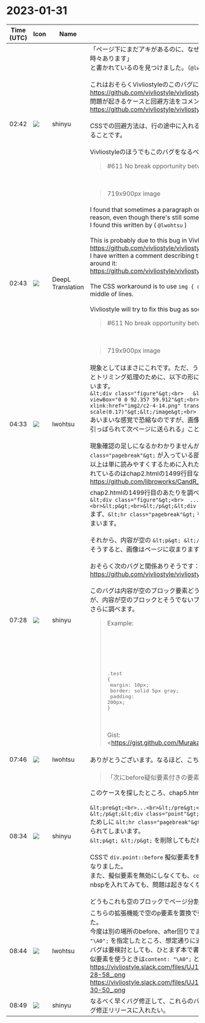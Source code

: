 # 2023-01-31

|Time (UTC)|Icon|Name|Message|
|---|---|---|---|
|02:42|![](https://avatars.slack-edge.com/2018-04-27/354445776386_e258f5ed5ba887b08668_72.jpg)|shinyu|「ページ下にまだアキがあるのに、なぜか段落や画像が次ページに追い出されてしまうことが時々あります」<br>と書かれているのを見つけました。（`@lwohtsu` さん）<br><br>これはおそらくVivliostyleのこのバグによるものです:<br><https://github.com/vivliostyle/vivliostyle.js/issues/611><br>問題が起きるケースと回避方法をコメント書きました:<br><https://github.com/vivliostyle/vivliostyle.js/issues/611#issuecomment-1409620284><br><br>CSSでの回避方法は、行の途中に入れるインライン画像以外は  `img { display: block; }` とすることです。<br><br>Vivliostyleのほうでもこのバグをなるべく早く修正したいと思います。<br><blockquote>#611 No break opportunity between anonymous block box and block-level box</blockquote><br><blockquote>719x900px image</blockquote>|
|02:43|![](https://avatars.slack-edge.com/2023-01-22/4703892366048_dd8fde69fd74a2ed7a1d_72.png)|DeepL Translation|I found that sometimes a paragraph or image gets kicked off to the next page for some reason, even though there's still some arch space at the bottom of the page."<br>I found this written by ( `@lwohtsu` )<br><br>This is probably due to this bug in Vivliostyle:<br> <https://github.com/vivliostyle/vivliostyle.js/issues/611><br>I have written a comment describing the cases where the problem occurs and how to work around it:<br> <https://github.com/vivliostyle/vivliostyle.js/issues/611#issuecomment-1409620284><br><br>The CSS workaround is to use `img { display: block; }` except for inline images in the middle of lines.<br><br>Vivliostyle will try to fix this bug as soon as possible.<br><blockquote>#611 No break opportunity between anonymous block box and block-level box</blockquote><br><blockquote>719x900px image</blockquote>|
|04:33|![](https://secure.gravatar.com/avatar/6a1342affe7c337c61db338b633abef3.jpg?s=72&d=https%3A%2F%2Fa.slack-edge.com%2Fdf10d%2Fimg%2Favatars%2Fava_0024-72.png)|lwohtsu|現象としてはまさにこれです。ただ、うちだとimg要素を直接書くことは稀で、画像の倍率調整とトリミング処理のために、以下の形にしているのでおそらくblockレベルになってはいると思います。<br>```&lt;div class="figure"&gt;<br>   &lt;svg width="92.357mm" height="59.912mm" viewBox="0 0 92.357 59.912"&gt;<br>   &lt;image width="543.278" height="352.425" xlink:href="img2/c2-4-14.png" transform="translate(0,0) scale(0.17)"&gt;&lt;/image&gt;<br>   &lt;/svg&gt;<br>&lt;/div&gt;```<br>あいまいな感覚で恐縮なのですが、画像に限らず「次にbefore疑似要素付きの要素が来ると、引っぱられて次ページに送られる」ことがあるような気がしなくもないです。<br><br>現象確認の足しになるかわかりませんが、以下のフォルダ内のhtmlファイルで、`&lt;hr class="pagebreak"&gt;` が入っている部分は、何かの理由で任意改ページをしています。半数以上は単に読みやすくするために入れた改ページで、画像が送られる現象を解消するために入れているのはchap2.htmlの1499行目など数カ所です。<br><https://github.com/libroworks/CandR_Vivliostyle_book/tree/main/20_genkou>|
|07:28|![](https://avatars.slack-edge.com/2018-04-27/354445776386_e258f5ed5ba887b08668_72.jpg)|shinyu|chap2.htmlの1499行目のあたりを調べました:<br>```&lt;div class="figure"&gt;<br>  ...<br>&lt;/div&gt;<br>&lt;hr class="pagebreak"&gt;<br>&lt;p&gt;<br>&lt;/p&gt;&lt;div class="figure"&gt;<br>  ...<br>&lt;/div&gt;```<br>まず、`&lt;hr class="pagebreak"&gt;` を削除してみると確かに画像が次のページに送られてしまいます。<br><br>それから、内容が空の `&lt;p&gt; &lt;/p&gt;` を削除してみました。<br>そうすると、画像はページに収まります。<br><br>おそらく次のバグと関係ありそうです：<br><https://github.com/vivliostyle/vivliostyle.js/issues/749><br><br>このバグは内容が空のブロック要素どうしでのページ分割がうまくいかないというものですが、内容が空のブロックとそうでないブロックでも問題があるようです。<br>さらに調べます。<br><blockquote>Example:<br><br><pre><div class="test"></div><br><div class="test"></div></pre><br><br><pre>.test {<br>  margin: 10px;<br>  border: solid 5px gray;<br>  padding: 200px;<br>}</pre><br><br>Gist: <https://gist.github.com/MurakamiShinyu/3c98942b9719debb6763e009aaa69d26|https://gist.github.com/MurakamiShinyu/3c98942b9719debb6763e009aaa69d26><br><br>Test with Vivliostyle Viewer: <https://vivliostyle.vercel.app/#src=https://gist.github.com/MurakamiShinyu/3c98942b9719debb6763e009aaa69d26|https://vivliostyle.vercel.app/#src=https://gist.github.com/MurakamiShinyu/3c98942b9719debb6763e009aaa69d26></blockquote>|
|07:46|![](https://secure.gravatar.com/avatar/6a1342affe7c337c61db338b633abef3.jpg?s=72&d=https%3A%2F%2Fa.slack-edge.com%2Fdf10d%2Fimg%2Favatars%2Fava_0024-72.png)|lwohtsu|ありがとうございます。なるほど、こちらでも空のp要素を根絶できないか考えてみます。|
|08:34|![](https://avatars.slack-edge.com/2018-04-27/354445776386_e258f5ed5ba887b08668_72.jpg)|shinyu|<blockquote>「次にbefore疑似要素付きの要素が来ると、引っぱられて次ページに送られる」</blockquote>このケースを探したところ、chap5.htmlの1511行目がそのようでした。<br><br>```&lt;pre&gt;<br>...<br>&lt;/pre&gt;<br>&lt;hr class="pagebreak"&gt;<br>&lt;p&gt; &lt;/p&gt;&lt;div class="point"&gt;<br>...<br>&lt;/div&gt;```<br>ためしに `&lt;hr class="pagebreak"&gt;` を削除すると、pre要素の最後の行が次のページに送られてしまいます。<br>`&lt;p&gt; &lt;/p&gt;` を削除してもだめでした。<br><br>CSSで `div.point::before` 擬似要素を無効にするとpre要素の最後までページに収まるようになりました。<br>また、擬似要素を無効にしなくても、`content: "";` を `content: "\A0";` のように空ではなくnbspを入れてみても、問題は起きなくなりました。<br><br>どうもこれも空のブロックでページ分割がうまくいかないバグと関係ありそうです。|
|08:44|![](https://secure.gravatar.com/avatar/6a1342affe7c337c61db338b633abef3.jpg?s=72&d=https%3A%2F%2Fa.slack-edge.com%2Fdf10d%2Fimg%2Favatars%2Fava_0024-72.png)|lwohtsu|こちらの拡張機能で空のp要素を置換で強制削除するようにしたところ、画像の件は解決しました。<br>今度は別の場所のbefore、after回りでまだ現象が発生していたのですが、今伺った`content: "\A0";` を指定したところ、想定通りに追い込まれるようになりました。<br>バグは要検討としても、ひとまず本で書ける対処方法としてはこれでよさそうに感じます。「疑似要素を使うときは`content: "\A0";` としてください」と書いておいけばいいわけですし。<br>https://vivliostyle.slack.com/files/UJ1U19SU9/F04MC64JJ92/sshot-2023-01-31-_17-28-58_.png<br>https://vivliostyle.slack.com/files/UJ1U19SU9/F04MZCNE8JU/sshot-2023-01-31-_17-30-50_.png|
|08:49|![](https://avatars.slack-edge.com/2018-04-27/354445776386_e258f5ed5ba887b08668_72.jpg)|shinyu|なるべく早くバグ修正して、これらのバグ対処方法を本に書く必要をなくしたいです。次のバグ修正リリースに入れたい。|
